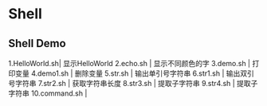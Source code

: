 # Shell
Shell Demo
--------------------------------------------
1.HelloWorld.sh|	显示HelloWorld
2.echo.sh      |	显示不同颜色的字
3.demo.sh      | 	打印变量
4.demo1.sh     | 	删除变量
5.str.sh       | 	输出单引号字符串
6.str1.sh      | 	输出双引号字符串
7.str2.sh      | 	获取字符串长度
8.str3.sh      | 	提取子字符串
9.str4.sh      | 	提取子字符串
10.command.sh  |    

